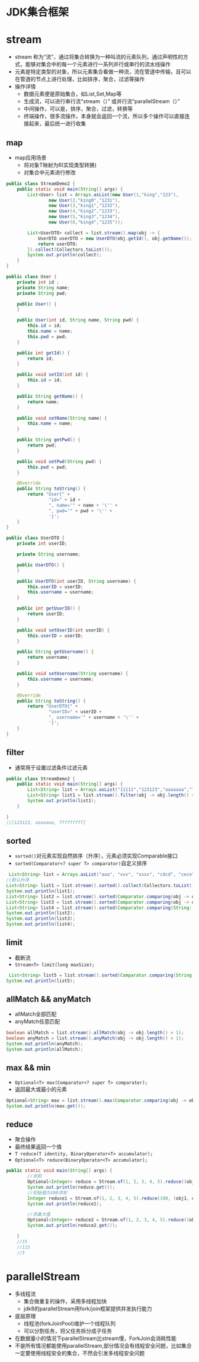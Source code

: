JDK集合框架
===
# stream
* stream 称为“流”，通过将集合转换为一种叫流的元素队列，通过声明性的方式，能够对集合中的每一个元素进行一系列并行或串行的流水线操作
* 元素是特定类型的对象，所以元素集合看做一种流，流在管道中传输，且可以在管道的节点上进行处理，比如排序，聚合，过滤等操作
* 操作详情
    * 数据元素便是原始集合，如List,Set,Map等
    * 生成流，可以进行串行流“stream（）” 或并行流“parallelStream（）”
    * 中间操作，可以是，排序，聚合，过滤，转换等
    * 终端操作，很多流操作，本身就会返回一个流，所以多个操作可以直接连接起来，最后统一进行收集

##  map
* map应用场景
    * 将对象T映射为R(实现类型转换)
    * 对集合中元素进行修改
```java
public class StreamDemo2 {
    public static void main(String[] args) {
        List<User> list = Arrays.asList(new User(1,"king","123"),
                new User(2,"king0","1231"),
                new User(3,"king1","1232"),
                new User(4,"king2","1233"),
                new User(5,"king3","1234"),
                new User(6,"king4","1235"));

        List<UserDTO> collect = list.stream().map(obj -> {
            UserDTO userDTO = new UserDTO(obj.getId(), obj.getName());
            return userDTO;
        }).collect(Collectors.toList());
        System.out.println(collect);
    }
}

public class User {
    private int id ;
    private String name;
    private String pwd;

    public User() {
    }

    public User(int id, String name, String pwd) {
        this.id = id;
        this.name = name;
        this.pwd = pwd;
    }

    public int getId() {
        return id;
    }

    public void setId(int id) {
        this.id = id;
    }

    public String getName() {
        return name;
    }

    public void setName(String name) {
        this.name = name;
    }

    public String getPwd() {
        return pwd;
    }

    public void setPwd(String pwd) {
        this.pwd = pwd;
    }

    @Override
    public String toString() {
        return "User{" +
                "id=" + id +
                ", name='" + name + '\'' +
                ", pwd='" + pwd + '\'' +
                '}';
    }
}

public class UserDTO {
    private int userID;

    private String username;

    public UserDTO() {
    }

    public UserDTO(int userID, String username) {
        this.userID = userID;
        this.username = username;
    }

    public int getUserID() {
        return userID;
    }

    public void setUserID(int userID) {
        this.userID = userID;
    }

    public String getUsername() {
        return username;
    }

    public void setUsername(String username) {
        this.username = username;
    }

    @Override
    public String toString() {
        return "UserDTO{" +
                "userID=" + userID +
                ", username='" + username + '\'' +
                '}';
    }
}

```
## filter
* 通常用于设置过滤条件过滤元素
```java
public class StreamDemo2 {
    public static void main(String[] args) {
        List<String> list = Arrays.asList("11111","123123","aaaaaaa","fffffffff","aa","xzc","asd");
        List<String> list1 = list.stream().filter(obj -> obj.length() > 5).collect(Collectors.toList());
        System.out.println(list1);
    }

}
//[123123, aaaaaaa, fffffffff]
```
## sorted
* `sorted()`对元素实现自然排序（升序），元素必须实现Comparable接口
* `sorted(Comparator<? super T> comparator)`自定义排序
```java
 List<String> list = Arrays.asList("aaa", "vvv", "xxxx", "cdcd", "cece", "caca", "cbcbc");
//默认升序
List<String> list1 = list.stream().sorted().collect(Collectors.toList());
System.out.println(list1);
List<String> list2 = list.stream().sorted(Comparator.comparing(obj -> obj.length())).collect(Collectors.toList());
List<String> list3 = list.stream().sorted(Comparator.comparing(obj -> obj.length(),Comparator.reverseOrder())).collect(Collectors.toList());
List<String> list4 = list.stream().sorted(Comparator.comparing(String::length).reversed()).collect(Collectors.toList());
System.out.println(list2);
System.out.println(list3);
System.out.println(list4);
```
## limit
* 截断流
* `Stream<T> limit(long maxSize);`
```java
 List<String> list5 = list.stream().sorted(Comparator.comparing(String::length).reversed()).limit(3).collect(Collectors.toList());
System.out.println(list5);
```
## allMatch && anyMatch
* allMatch全部匹配
* anyMatch任意匹配
```java
boolean allMatch = list.stream().allMatch(obj -> obj.length() > 1);
boolean anyMatch = list.stream().anyMatch(obj -> obj.length() > 1);
System.out.println(anyMatch);
System.out.println(allMatch);
```
## max && min
* `Optional<T> max(Comparator<? super T> comparator);`
* 返回最大或最小的元素
```java
Optional<String> max = list.stream().max(Comparator.comparing(obj -> obj.length()));
System.out.println(max.get());
```
## reduce
* 聚合操作
* 最终结果返回一个值
* `T reduce(T identity, BinaryOperator<T> accumulator);`
* `Optional<T> reduce(BinaryOperator<T> accumulator);`
```java
public static void main(String[] args) {
        //求和
        Optional<Integer> reduce = Stream.of(1, 2, 3, 4, 5).reduce((obj1, obj2) -> obj1 + obj2);
        System.out.println(reduce.get());
        //初始值为100求和
        Integer reduce1 = Stream.of(1, 2, 3, 4, 5).reduce(100, (obj1, obj2) -> obj1 + obj2);
        System.out.println(reduce1);

        //求最大值
        Optional<Integer> reduce2 = Stream.of(1, 2, 3, 4, 5).reduce((obj1, obj2) -> obj1 > obj2 ? obj1 : obj2);
        System.out.println(reduce2.get());

    }
    //15
    //115
    //5
```

# parallelStream
* 多线程流
    * 集合做重复的操作，采用多线程加快
    * jdk8的parallelStream用fork/join框架提供并发执行能力
* 底层原理
    * 线程池(forkJoinPool)维护一个线程队列
    * 可以分割任务，将父任务拆分成子任务
* 在数据量小的情况下parallelStream比stream慢，ForkJoin会消耗性能
* 不是所有情况都能使用parallelStream,部分情况会有线程安全问题，比如集合一定要使用线程安全的集合，不然会引发多线程安全问题


